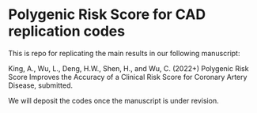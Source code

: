 # Polygenic Risk Score for CAD replication codes

This is repo for replicating the main results in our following manuscript:

King, A., Wu, L., Deng, H.W., Shen, H., and Wu, C. (2022+) Polygenic Risk Score Improves the Accuracy of a Clinical Risk Score for Coronary Artery Disease, submitted.

We will deposit the codes once the manuscript is under revision.
